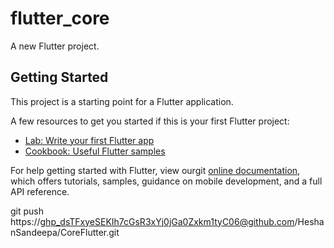 # flutter_core

A new Flutter project.

## Getting Started

This project is a starting point for a Flutter application.

A few resources to get you started if this is your first Flutter project:

- [Lab: Write your first Flutter app](https://flutter.dev/docs/get-started/codelab)
- [Cookbook: Useful Flutter samples](https://flutter.dev/docs/cookbook)

For help getting started with Flutter, view ourgit
[online documentation](https://flutter.dev/docs), which offers tutorials,
samples, guidance on mobile development, and a full API reference.

git push https://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@github.com/HeshanSandeepa/CoreFlutter.git